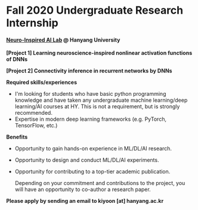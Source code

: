 # Fall 2020 Undergraduate Research Internship

#### [Neuro-Inspired AI Lab](http://yoonlab.hanyang.ac.kr) @ Hanyang University

**[Project 1] Learning neuroscience-inspired nonlinear activation functions of DNNs**

**[Project 2] Connectivity inference in recurrent networks by DNNs**

**Required skills/experiences**

- I'm looking for students who have basic python programming knowledge and have taken any undergraduate machine learning/deep learning/AI courses at HY. This is not a requirement, but is strongly recommended.
- Expertise in modern deep learning frameworks (e.g. PyTorch, TensorFlow, etc.)

**Benefits**

- Opportunity to gain hands-on experience in ML/DL/AI research.

- Opportunity to design and conduct ML/DL/AI experiments.

- Opportunity for contributing to a top-tier academic publication.

  Depending on your commitment and contributions to the project, you will have an opportunity to co-author a research paper.

**Please apply by sending an email to kiyoon [at] hanyang.ac.kr**
